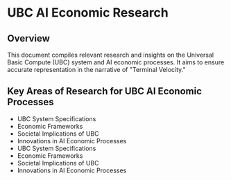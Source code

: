 # UBC AI Economic Research

## Overview
This document compiles relevant research and insights on the Universal Basic Compute (UBC) system and AI economic processes. It aims to ensure accurate representation in the narrative of "Terminal Velocity."

## Key Areas of Research for UBC AI Economic Processes
- UBC System Specifications
- Economic Frameworks
- Societal Implications of UBC
- Innovations in AI Economic Processes
- UBC System Specifications
- Economic Frameworks
- Societal Implications of UBC
- Innovations in AI Economic Processes
